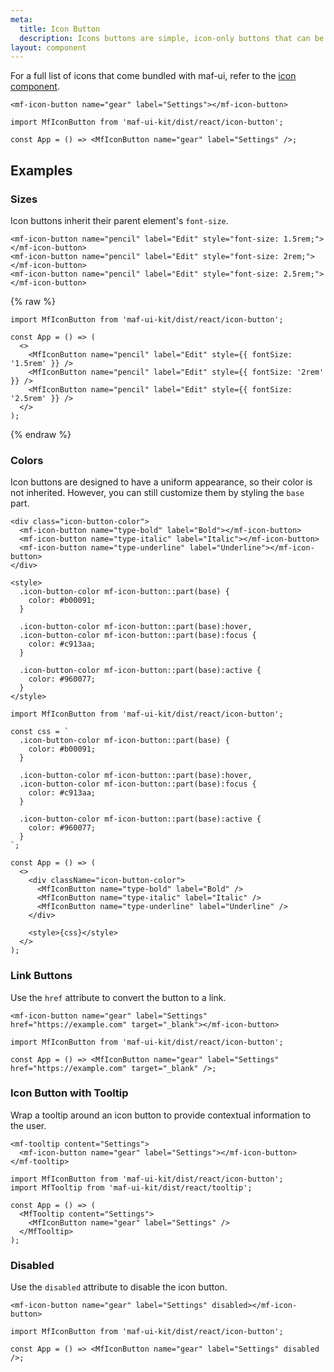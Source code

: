 ```yaml
---
meta:
  title: Icon Button
  description: Icons buttons are simple, icon-only buttons that can be used for actions and in toolbars.
layout: component
---
```


For a full list of icons that come bundled with maf-ui, refer to the [icon component](/components/icon).

```html:preview
<mf-icon-button name="gear" label="Settings"></mf-icon-button>
```

```jsx:react
import MfIconButton from 'maf-ui-kit/dist/react/icon-button';

const App = () => <MfIconButton name="gear" label="Settings" />;
```

## Examples

### Sizes

Icon buttons inherit their parent element's `font-size`.

```html:preview
<mf-icon-button name="pencil" label="Edit" style="font-size: 1.5rem;"></mf-icon-button>
<mf-icon-button name="pencil" label="Edit" style="font-size: 2rem;"></mf-icon-button>
<mf-icon-button name="pencil" label="Edit" style="font-size: 2.5rem;"></mf-icon-button>
```

{% raw %}

```jsx:react
import MfIconButton from 'maf-ui-kit/dist/react/icon-button';

const App = () => (
  <>
    <MfIconButton name="pencil" label="Edit" style={{ fontSize: '1.5rem' }} />
    <MfIconButton name="pencil" label="Edit" style={{ fontSize: '2rem' }} />
    <MfIconButton name="pencil" label="Edit" style={{ fontSize: '2.5rem' }} />
  </>
);
```

{% endraw %}

### Colors

Icon buttons are designed to have a uniform appearance, so their color is not inherited. However, you can still customize them by styling the `base` part.

```html:preview
<div class="icon-button-color">
  <mf-icon-button name="type-bold" label="Bold"></mf-icon-button>
  <mf-icon-button name="type-italic" label="Italic"></mf-icon-button>
  <mf-icon-button name="type-underline" label="Underline"></mf-icon-button>
</div>

<style>
  .icon-button-color mf-icon-button::part(base) {
    color: #b00091;
  }

  .icon-button-color mf-icon-button::part(base):hover,
  .icon-button-color mf-icon-button::part(base):focus {
    color: #c913aa;
  }

  .icon-button-color mf-icon-button::part(base):active {
    color: #960077;
  }
</style>
```

```jsx:react
import MfIconButton from 'maf-ui-kit/dist/react/icon-button';

const css = `
  .icon-button-color mf-icon-button::part(base) {
    color: #b00091;
  }

  .icon-button-color mf-icon-button::part(base):hover,
  .icon-button-color mf-icon-button::part(base):focus {
    color: #c913aa;
  }

  .icon-button-color mf-icon-button::part(base):active {
    color: #960077;
  }
`;

const App = () => (
  <>
    <div className="icon-button-color">
      <MfIconButton name="type-bold" label="Bold" />
      <MfIconButton name="type-italic" label="Italic" />
      <MfIconButton name="type-underline" label="Underline" />
    </div>

    <style>{css}</style>
  </>
);
```

### Link Buttons

Use the `href` attribute to convert the button to a link.

```html:preview
<mf-icon-button name="gear" label="Settings" href="https://example.com" target="_blank"></mf-icon-button>
```

```jsx:react
import MfIconButton from 'maf-ui-kit/dist/react/icon-button';

const App = () => <MfIconButton name="gear" label="Settings" href="https://example.com" target="_blank" />;
```

### Icon Button with Tooltip

Wrap a tooltip around an icon button to provide contextual information to the user.

```html:preview
<mf-tooltip content="Settings">
  <mf-icon-button name="gear" label="Settings"></mf-icon-button>
</mf-tooltip>
```

```jsx:react
import MfIconButton from 'maf-ui-kit/dist/react/icon-button';
import MfTooltip from 'maf-ui-kit/dist/react/tooltip';

const App = () => (
  <MfTooltip content="Settings">
    <MfIconButton name="gear" label="Settings" />
  </MfTooltip>
);
```

### Disabled

Use the `disabled` attribute to disable the icon button.

```html:preview
<mf-icon-button name="gear" label="Settings" disabled></mf-icon-button>
```

```jsx:react
import MfIconButton from 'maf-ui-kit/dist/react/icon-button';

const App = () => <MfIconButton name="gear" label="Settings" disabled />;
```
